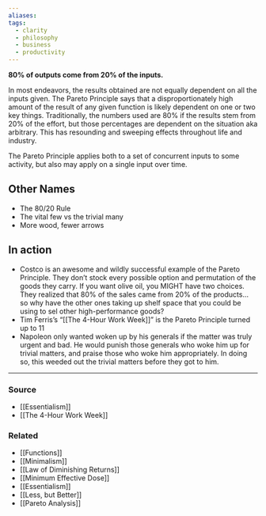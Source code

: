 ```yaml
---
aliases: 
tags:
  - clarity
  - philosophy
  - business
  - productivity
---
```

**80% of outputs come from 20% of the inputs.**

In most endeavors, the results obtained are not equally dependent on all the inputs given. The Pareto Principle says that a disproportionately high amount of the result of any given function is likely dependent on one or two key things. Traditionally, the numbers used are 80% if the results stem from 20% of the effort, but those percentages are dependent on the situation aka arbitrary. This has resounding and sweeping effects throughout life and industry.

The Pareto Principle applies both to a set of concurrent inputs to some activity, but also may apply on a single input over time. 

## Other Names

- The 80/20 Rule
- The vital few vs the trivial many
- More wood, fewer arrows

## In action

- Costco is an awesome and wildly successful example of the Pareto Principle. They don’t stock every possible option and permutation of the goods they carry. If you want olive oil, you MIGHT have two choices. They realized that 80% of the sales came from 20% of the products... so why have the other ones taking up shelf space that you could be using to sel other high-performance goods?
- Tim Ferris’s “[[The 4-Hour Work Week]]” is the Pareto Principle turned up to 11
- Napoleon only wanted woken up by his generals if the matter was truly urgent and bad. He would punish those generals who woke him up for trivial matters, and praise those who woke him appropriately. In doing so, this weeded out the trivial matters before they got to him.

---

### Source
- [[Essentialism]]
- [[The 4-Hour Work Week]]

### Related
- [[Functions]]
- [[Minimalism]]
- [[Law of Diminishing Returns]]
- [[Minimum Effective Dose]]
- [[Essentialism]]
- [[Less, but Better]]
- [[Pareto Analysis]]